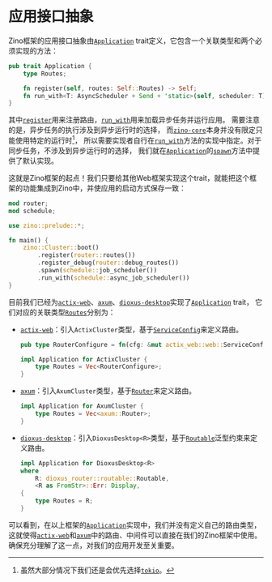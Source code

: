 # 应用接口抽象

Zino框架的应用接口抽象由[`Application`] trait定义，它包含一个关联类型和两个必须实现的方法：

```rust
pub trait Application {
    type Routes;

    fn register(self, routes: Self::Routes) -> Self;
    fn run_with<T: AsyncScheduler + Send + 'static>(self, scheduler: T);
}
```
其中[`register`]用来注册路由，[`run_with`]用来加载异步任务并运行应用。
需要注意的是，异步任务的执行涉及到异步运行时的选择，
而[`zino-core`]本身并没有限定只能使用特定的运行时[^runtime]，
所以需要实现者自行在[`run_with`]方法的实现中指定。对于同步任务，不涉及到异步运行时的选择，
我们就在[`Application`]的[`spawn`]方法中提供了默认实现。

这就是Zino框架的起点！我们只要给其他Web框架实现这个trait，就能把这个框架的功能集成到Zino中，并使应用的启动方式保存一致：
```rust
mod router;
mod schedule;

use zino::prelude::*;

fn main() {
    zino::Cluster::boot()
        .register(router::routes())
        .register_debug(router::debug_routes())
        .spawn(schedule::job_scheduler())
        .run_with(schedule::async_job_scheduler())
}
```

目前我们已经为[`actix-web`]、[`axum`]、[`dioxus-desktop`]实现了[`Application`] trait，
它们对应的关联类型[`Routes`]分别为：

- [`actix-web`]：引入`ActixCluster`类型，基于[`ServiceConfig`]来定义路由。

  ```rust
  pub type RouterConfigure = fn(cfg: &mut actix_web::web::ServiceConfig);

  impl Application for ActixCluster {
      type Routes = Vec<RouterConfigure>;
  }
  ```

- [`axum`]：引入`AxumCluster`类型，基于[`Router`]来定义路由。

  ```rust
  impl Application for AxumCluster {
      type Routes = Vec<axum::Router>;
  }
  ```

- [`dioxus-desktop`]：引入`DioxusDesktop<R>`类型，基于[`Routable`]泛型约束来定义路由。

  ```rust
  impl Application for DioxusDesktop<R>
  where
      R: dioxus_router::routable::Routable,
      <R as FromStr>::Err: Display,
  {
      type Routes = R;
  }
  ```

可以看到，在以上框架的[`Application`]实现中，我们并没有定义自己的路由类型，
这就使得[`actix-web`]和[`axum`]中的路由、中间件可以直接在我们的Zino框架中使用。
确保充分理解了这一点，对我们的应用开发至关重要。

[^runtime]: 虽然大部分情况下我们还是会优先选择[`tokio`]。

[`zino-core`]: https://docs.rs/zino-core
[`tokio`]: https://docs.rs/tokio
[`actix-web`]: https://crates.io/crates/actix-web
[`axum`]: https://crates.io/crates/axum
[`dioxus-desktop`]: https://crates.io/crates/dioxus-desktop
[`dioxus-router`]: https://crates.io/crates/dioxus-router
[`Application`]: https://docs.rs/zino-core/latest/zino_core/application/trait.Application.html
[`Routes`]: https://docs.rs/zino-core/latest/zino_core/application/trait.Application.html#associatedtype.Routes
[`register`]: https://docs.rs/zino-core/latest/zino_core/application/trait.Application.html#tymethod.register
[`run_with`]: https://docs.rs/zino-core/latest/zino_core/application/trait.Application.html#tymethod.run_with
[`spawn`]: https://docs.rs/zino-core/latest/zino_core/application/trait.Application.html#method.spawn
[`ServiceConfig`]: https://docs.rs/actix-web/latest/actix_web/web/struct.ServiceConfig.html
[`Router`]: https://docs.rs/axum/latest/axum/struct.Router.html
[`Routable`]: https://docs.rs/dioxus-router/latest/dioxus_router/routable/trait.Routable.html
